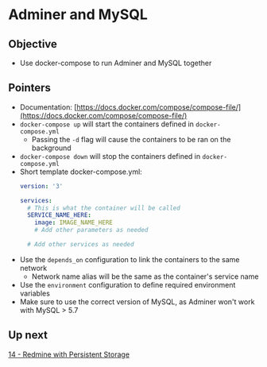 # Adminer and MySQL

## Objective

* Use docker-compose to run Adminer and MySQL together

## Pointers

* Documentation: [https://docs.docker.com/compose/compose-file/](https://docs.docker.com/compose/compose-file/)
* `docker-compose up` will start the containers defined in `docker-compose.yml`
    * Passing the `-d` flag will cause the containers to be ran on the background
* `docker-compose down` will stop the containers defined in `docker-compose.yml`
* Short template docker-compose.yml:
    ```yml
    version: '3'

    services:
      # This is what the container will be called
      SERVICE_NAME_HERE:
        image: IMAGE_NAME_HERE
        # Add other parameters as needed
    
      # Add other services as needed
    ```
* Use the `depends_on` configuration to link the containers to the same network
    * Network name alias will be the same as the container's service name
* Use the `environment` configuration to define required environment variables
* Make sure to use the correct version of MySQL, as Adminer won't work with MySQL > 5.7

## Up next

[14 - Redmine with Persistent Storage](../14-RedmineWithPersistentStorage/README.md)
